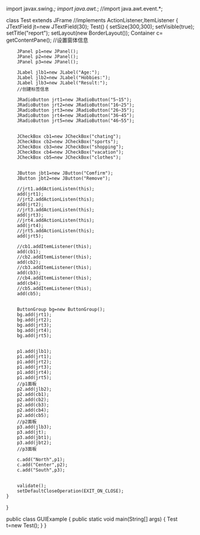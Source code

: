 import javax.swing.*;
import java.awt.*;
//import java.awt.event.*;

class Test extends JFrame //implements ActionListener,ItemListener
{
	JTextField jt=new JTextField(30);
	Test()
	{
		setSize(300,300);
		setVisible(true);
		setTitle("report");
		setLayout(new BorderLayout());
		Container c= getContentPane();
		//设置窗体信息

		JPanel p1=new JPanel();
		JPanel p2=new JPanel();
		JPanel p3=new JPanel();

		JLabel jlb1=new JLabel("Age:");
		JLabel jlb2=new JLabel("Hobbies:");
		JLabel jlb3=new JLabel("Result:");
		//创建标签信息

		JRadioButton jrt1=new JRadioButton("5~15");
		JRadioButton jrt2=new JRadioButton("16~25");
		JRadioButton jrt3=new JRadioButton("26~35");
		JRadioButton jrt4=new JRadioButton("36~45");
		JRadioButton jrt5=new JRadioButton("46~55");


		JCheckBox cb1=new JCheckBox("chating");
		JCheckBox cb2=new JCheckBox("sports");
		JCheckBox cb3=new JCheckBox("shopping");
		JCheckBox cb4=new JCheckBox("vacation");
		JCheckBox cb5=new JCheckBox("clothes");


		JButton jbt1=new JButton("Comfirm");
		JButton jbt2=new JButton("Remove");

		//jrt1.addActionListen(this);
		add(jrt1);
		//jrt2.addActionListen(this);
		add(jrt2);
		//jrt3.addActionListen(this);
		add(jrt3);
		//jrt4.addActionListen(this);
		add(jrt4);
		//jrt5.addActionListen(this);
		add(jrt5);

		//cb1.addItemListener(this);
		add(cb1);
		//cb2.addItemListener(this);
		add(cb2);
		//cb3.addItemListener(this);
		add(cb3);
		//cb4.addItemListener(this);
		add(cb4);
		//cb5.addItemListener(this);
		add(cb5);


		ButtonGroup bg=new ButtonGroup();
		bg.add(jrt1);
		bg.add(jrt2);
		bg.add(jrt3);
		bg.add(jrt4);
		bg.add(jrt5);


		p1.add(jlb1);
		p1.add(jrt1);
		p1.add(jrt2);
		p1.add(jrt3);
		p1.add(jrt4);
		p1.add(jrt5);
		//p1面板
		p2.add(jlb2);
		p2.add(cb1);
		p2.add(cb2);
		p2.add(cb3);
		p2.add(cb4);
		p2.add(cb5);
		//p2面板
		p3.add(jlb3);
		p3.add(jt);
		p3.add(jbt1);
		p3.add(jbt2);
		//p3面板

		c.add("North",p1);
		c.add("Center",p2);
		c.add("South",p3);
		

		validate();
		setDefaultCloseOperation(EXIT_ON_CLOSE);
	}
}

public class GUIExample
{
	public static void main(String[] args)
	{
		Test t=new Test();
	}
}
